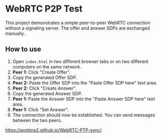 # WebRTC P2P Test

This project demonstrates a simple peer-to-peer WebRTC connection without a signaling server. The offer and answer SDPs are exchanged manually.

## How to use

1.  Open `index.html` in two different browser tabs or on two different computers on the same network.
2.  **Peer 1:** Click "Create Offer".
3.  Copy the generated Offer SDP.
4.  **Peer 2:** Paste the Offer SDP into the "Paste Offer SDP here" text area.
5.  **Peer 2:** Click "Create Answer".
6.  Copy the generated Answer SDP.
7.  **Peer 1:** Paste the Answer SDP into the "Paste Answer SDP here" text area.
8.  **Peer 1:** Click "Set Answer".
9.  The connection should now be established. You can send messages between the two peers.




https://arptime2.github.io/WebRTC-PTP-sync/
